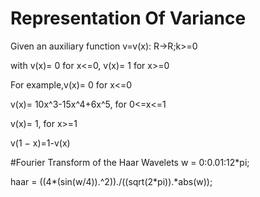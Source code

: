 # Representation Of Variance
Given an auxiliary function v=v(x): R->R;k>=0

with v(x)= 0 for x<=0,  v(x)= 1 for x>=0

For example,v(x)= 0 for x<=0

v(x)= 10x^3-15x^4+6x^5, for 0<=x<=1

v(x)= 1, for x>=1

v(1 − x)=1-v(x)

#Fourier Transform of the Haar Wavelets
w = 0:0.01:12*pi;

haar = ((4*(sin(w/4)).^2))./((sqrt(2*pi)).*abs(w));


